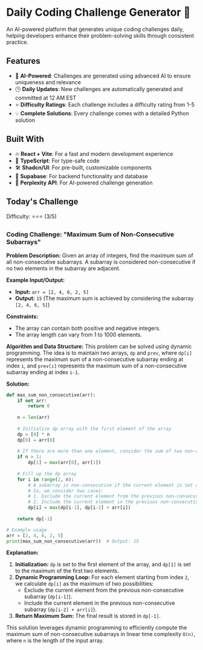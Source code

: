 # Daily Coding Challenge Generator 🚀

An AI-powered platform that generates unique coding challenges daily, helping developers enhance their problem-solving skills through consistent practice.

## Features

- 🤖 **AI-Powered**: Challenges are generated using advanced AI to ensure uniqueness and relevance
- 🕒 **Daily Updates**: New challenges are automatically generated and committed at 12 AM EST
- ⭐ **Difficulty Ratings**: Each challenge includes a difficulty rating from 1-5
- 💡 **Complete Solutions**: Every challenge comes with a detailed Python solution

## Built With

- 🔥 **React + Vite**: For a fast and modern development experience
- 🔷 **TypeScript**: For type-safe code
- 🛠️ **Shadcn/UI**: For pre-built, customizable components
- 🔌 **Supabase**: For backend functionality and database
- 🤖 **Perplexity API**: For AI-powered challenge generation

## Today's Challenge

Difficulty: ⭐⭐⭐ (3/5)

### Coding Challenge: "Maximum Sum of Non-Consecutive Subarrays"

**Problem Description:**
Given an array of integers, find the maximum sum of all non-consecutive subarrays. A subarray is considered non-consecutive if no two elements in the subarray are adjacent.

**Example Input/Output:**
- **Input:** `arr = [2, 4, 6, 2, 5]`
- **Output:** `15` (The maximum sum is achieved by considering the subarray `[2, 4, 6, 5]`)

**Constraints:**
- The array can contain both positive and negative integers.
- The array length can vary from 1 to 1000 elements.

**Algorithm and Data Structure:**
This problem can be solved using dynamic programming. The idea is to maintain two arrays, `dp` and `prev`, where `dp[i]` represents the maximum sum of a non-consecutive subarray ending at index `i`, and `prev[i]` represents the maximum sum of a non-consecutive subarray ending at index `i-1`.

**Solution:**

```python
def max_sum_non_consecutive(arr):
    if not arr:
        return 0
    
    n = len(arr)
    
    # Initialize dp array with the first element of the array
    dp = [0] * n
    dp[0] = arr[0]
    
    # If there are more than one element, consider the sum of two non-consecutive elements
    if n > 1:
        dp[1] = max(arr[0], arr[1])
    
    # Fill up the dp array
    for i in range(2, n):
        # A subarray is non-consecutive if the current element is not adjacent to the previous one
        # So, we consider two cases: 
        # 1. Exclude the current element from the previous non-consecutive subarray.
        # 2. Include the current element in the previous non-consecutive subarray.
        dp[i] = max(dp[i-1], dp[i-2] + arr[i])
    
    return dp[-1]

# Example usage
arr = [2, 4, 6, 2, 5]
print(max_sum_non_consecutive(arr))  # Output: 15
```

**Explanation:**
1. **Initialization:** `dp` is set to the first element of the array, and `dp[1]` is set to the maximum of the first two elements.
2. **Dynamic Programming Loop:** For each element starting from index `2`, we calculate `dp[i]` as the maximum of two possibilities:
   - Exclude the current element from the previous non-consecutive subarray (`dp[i-1]`).
   - Include the current element in the previous non-consecutive subarray (`dp[i-2] + arr[i]`).
3. **Return Maximum Sum:** The final result is stored in `dp[-1]`.

This solution leverages dynamic programming to efficiently compute the maximum sum of non-consecutive subarrays in linear time complexity `O(n)`, where `n` is the length of the input array.